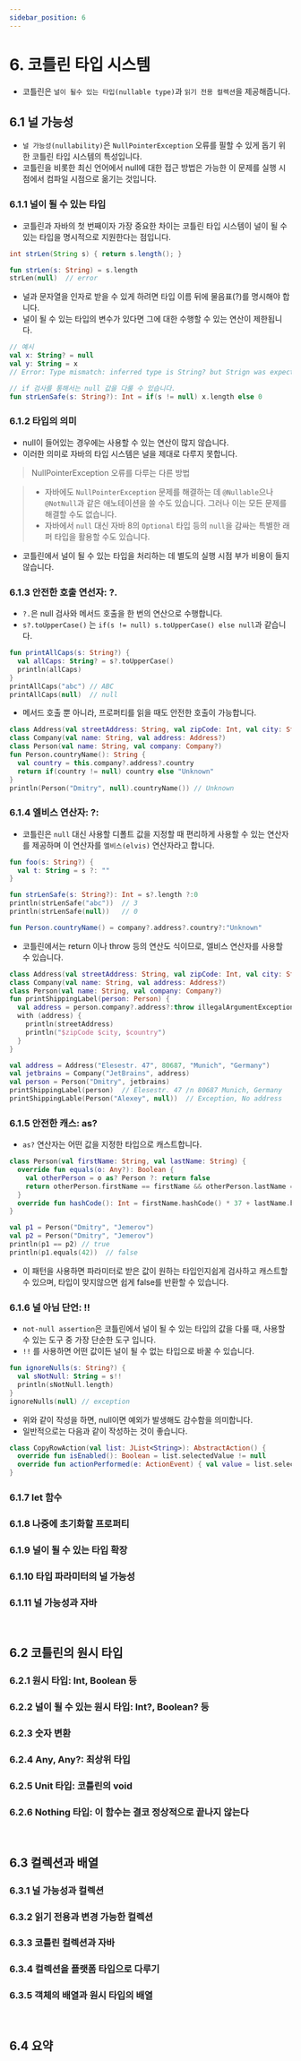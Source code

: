```yaml
---
sidebar_position: 6
---
```


# 6. 코틀린 타입 시스템

- 코틀린은 `널이 될수 있는 타입(nullable type)`과 `읽기 전용 컬렉션`을 제공해줍니다.

## 6.1 널 가능성

- `널 가능성(nullability)`은 `NullPointerException` 오류를 필할 수 있게 돕기 위한 코틀린 타입 시스템의 특성입니다.
- 코틀린을 비롯한 최신 언어에서 null에 대한 접근 방법은 가능한 이 문제를 실행 시점에서 컴파일 시점으로 옮기는 것입니다.

### 6.1.1 널이 될 수 있는 타입

- 코틀린과 자바의 첫 번째이자 가장 중요한 차이는 코틀린 타입 시스템이 널이 될 수 있는 타입을 명시적으로 지원한다는 점입니다.

```java
int strLen(String s) { return s.length(); }
```

```kt
fun strLen(s: String) = s.length
strLen(null)  // error
```

- 널과 문자열을 인자로 받을 수 있게 하려면 타입 이름 뒤에 물음표(?)를 명시해야 합니다.
- 널이 될 수 있는 타입의 변수가 있다면 그에 대한 수행할 수 있는 연산이 제한됩니다.

```kt
// 예시
val x: String? = null
val y: String = x
// Error: Type mismatch: inferred type is String? but Strign was expected
```

```kt
// if 검사를 통해서는 null 값을 다룰 수 있습니다.
fun strLenSafe(s: String?): Int = if(s != null) x.length else 0
```

### 6.1.2 타입의 의미

- null이 들어있는 경우에는 사용할 수 있는 연산이 많지 않습니다.
- 이러한 의미로 자바의 타입 시스템은 널을 제대로 다루지 못합니다.

> NullPointerException 오류를 다루는 다른 방법

> - 자바에도 `NullPointerException` 문제를 해결하는 데 `@Nullable`으나 `@NotNull`과 같은 애노테이션을 쓸 수도 있습니다. 그러나 이는 모든 문제를 해결할 수도 없습니다.
> - 자바에서 `null` 대신 자바 8의 `Optional` 타입 등의 `null`을 감싸는 특별한 래퍼 타입을 활용할 수도 있습니다.

- 코틀린에서 널이 될 수 있는 타입을 처리하는 데 별도의 실행 시점 부가 비용이 들지 않습니다.

### 6.1.3 안전한 호출 연선자: ?.

- `?.`은 null 검사와 메서드 호출을 한 번의 연산으로 수행합니다.
- `s?.toUpperCase()` 는 `if(s != null) s.toUpperCase() else null`과 같습니다.

```kt
fun printAllCaps(s: String?) {
  val allCaps: String? = s?.toUpperCase()
  println(allCaps)
}
printAllCaps("abc") // ABC
printAllCaps(null)  // null
```

- 메서드 호출 뿐 아니라, 프로퍼티를 읽을 때도 안전한 호출이 가능합니다.

```kt
class Address(val streetAddress: String, val zipCode: Int, val city: String, val country: String)
class Company(val name: String, val address: Address?)
class Person(val name: String, val company: Company?)
fun Person.countryName(): String {
  val country = this.company?.address?.country
  return if(country != null) country else "Unknown"
}
println(Person("Dmitry", null).countryName()) // Unknown
```

### 6.1.4 엘비스 연산자: ?:

- 코틀린은 `null` 대신 사용할 디폴트 값을 지정할 때 편리하게 사용할 수 있는 연산자를 제공하며 이 연산자를 `엘비스(elvis)` 연산자라고 합니다.

```kt
fun foo(s: String?) {
  val t: String = s ?: ""
}
```

```kt
fun strLenSafe(s: String?): Int = s?.length ?:0
println(strLenSafe("abc"))  // 3
println(strLenSafe(null))   // 0
```

```kt
fun Person.countryName() = company?.address?.country?:"Unknown"
```

- 코틀린에서는 return 이나 throw 등의 연산도 식이므로, 엘비스 연산자를 사용할 수 있습니다.

```kt
class Address(val streetAddress: String, val zipCode: Int, val city: String, val country: String)
class Company(val name: String, val address: Address?)
class Person(val name: String, val company: Company?)
fun printShippingLabel(person: Person) {
  val address = person.company?.address?:throw illegalArgumentException("No address")
  with (address) {
    println(streetAddress)
    println("$zipCode $city, $country")
  }
}

val address = Address("Elesestr. 47", 80687, "Munich", "Germany")
val jetbrains = Company("JetBrains", address)
val person = Person("Dmitry", jetbrains)
printShippingLabel(person)  // Elesestr. 47 /n 80687 Munich, Germany
printShippingLable(Person("Alexey", null))  // Exception, No address
```

### 6.1.5 안전한 캐스: as?

- `as?` 연산자는 어떤 값을 지정한 타입으로 캐스트합니다.

```kt
class Person(val firstName: String, val lastName: String) {
  override fun equals(o: Any?): Boolean {
    val otherPerson = o as? Person ?: return false
    return otherPerson.firstName == firstName && otherPerson.lastName == lastName
  }
  override fun hashCode(): Int = firstName.hashCode() * 37 + lastName.hashCode()
}

val p1 = Person("Dmitry", "Jemerov")
val p2 = Person("Dmitry", "Jemerov")
println(p1 == p2) // true
println(p1.equals(42))  // false
```

- 이 패턴을 사용하면 파라미터로 받은 값이 원하는 타입인지쉽게 검사하고 캐스트할 수 있으며, 타입이 맞지않으면 쉽게 false를 반환할 수 있습니다.

### 6.1.6 널 아님 단언: !!

- `not-null assertion`은 코틀린에서 널이 될 수 있는 타입의 값을 다룰 때, 사용할 수 있는 도구 중 가장 단순한 도구 입니다.
- `!!` 를 사용하면 어떤 값이든 널이 될 수 없는 타입으로 바꿀 수 있습니다.

```kt
fun ignoreNulls(s: String?) {
  val sNotNull: String = s!!
  println(sNotNull.length)
}
ignoreNulls(null) // exception
```

- 위와 같이 작성을 하면, null이면 예외가 발생해도 감수함을 의미합니다.
- 일반적으로는 다음과 같이 작성하는 것이 좋습니다.

```kt
class CopyRowAction(val list: JList<String>): AbstractAction() {
  override fun isEnabled(): Boolean = list.selectedValue != null
  override fun actionPerformed(e: ActionEvent) { val value = list.selectedValue!! }
}
```

### 6.1.7 let 함수

### 6.1.8 나중에 초기화할 프로퍼티

### 6.1.9 널이 될 수 있는 타입 확장

### 6.1.10 타입 파라미터의 널 가능성

### 6.1.11 널 가능성과 자바

<br/>

## 6.2 코틀린의 원시 타입

### 6.2.1 원시 타입: Int, Boolean 등

### 6.2.2 널이 될 수 있는 원시 타입: Int?, Boolean? 등

### 6.2.3 숫자 변환

### 6.2.4 Any, Any?: 최상위 타입

### 6.2.5 Unit 타입: 코틀린의 void

### 6.2.6 Nothing 타입: 이 함수는 결코 정상적으로 끝나지 않는다

<br/>

## 6.3 컬렉션과 배열

### 6.3.1 널 가능성과 컬렉션

### 6.3.2 읽기 전용과 변경 가능한 컬렉션

### 6.3.3 코틀린 컬렉션과 자바

### 6.3.4 컬렉션을 플랫폼 타입으로 다루기

### 6.3.5 객체의 배열과 원시 타입의 배열

<br/>

## 6.4 요약

